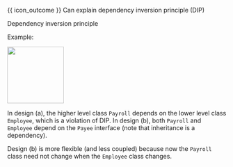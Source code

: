 <span id="prereqs"></span>

<span id="outcomes">{{ icon_outcome }} Can explain dependency inversion principle (DIP)</span>

<span id="title">Dependency inversion principle</span>

<div id="body">

<box type="definition" seamless>
<include src="../../common/definitions.md#def-dependency-inversion-principle" />
</box>

<box>

Example:

<img src="{{baseUrl}}/principles/dependencyInversionPrinciple/images/payrollEmployee.png" height="130" />
<p/>

In design (a), the higher level class `Payroll` depends on the lower level class `Employee`, which is a violation of DIP. In design (b), both `Payroll` and `Employee` depend on the `Payee` interface (note that inheritance is a dependency).

Design (b) is more flexible (and less coupled) because now the `Payroll` class need not change when the `Employee` class changes.

</box>

</div>

<div id="extras">

<include src="exercises.md" />

</div>
